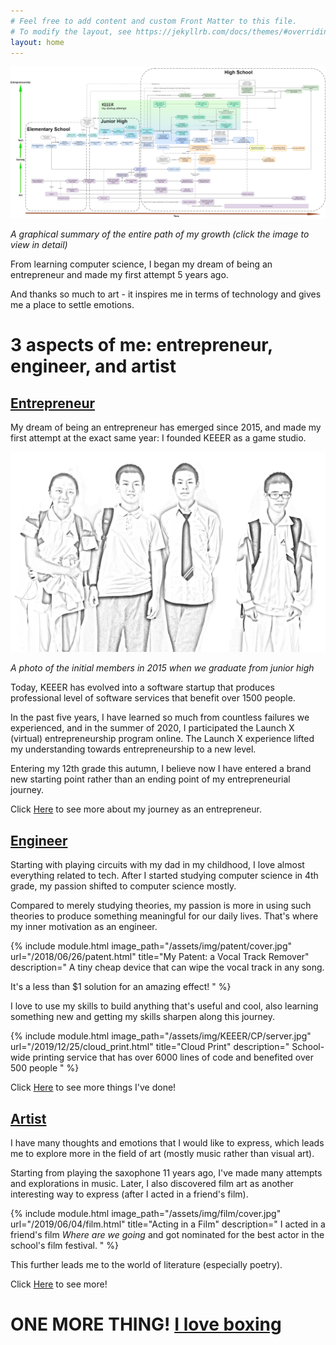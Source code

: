 ```yaml
---
# Feel free to add content and custom Front Matter to this file.
# To modify the layout, see https://jekyllrb.com/docs/themes/#overriding-theme-defaults
layout: home
---
```




[![My image alt description](/assets/img/Timeline.png)](https://viewer.diagrams.net/?highlight=0000ff&edit=_blank&layers=1&nav=1&title=Timeline.drawio#R7V1Zd%2BI42v41OTNzQY7l3Zcha1XXkq6kp7uuvmNsEdxtbI9tEtK%2F%2FpPkFUmAAK9paqarglli9L7Puy8XyvVyfR%2Fb0eJr6EL%2FQpbc9YVycyHLwJAM9A%2B%2B8l5cUeXsykvsufm16sKT9zfML0r51ZXnwmTjhWkY%2BqkXbV50wiCATrpxzY7j8G3zZfPQ3%2Fytkf0CmQtPju2zV3%2F33HSRXTU1qbr%2BAL2XRfGbgZQ%2Fs7SLF%2BcXkoXthm%2B1S8rthXIdh2Ga%2FbRcX0Mfn15xLtn77rY8W95YDINU5A3K9O2TJX15%2BL58eDV%2BTt%2F99dqb5J%2Fyavur%2FAvnN5u%2BFycQh6vAhfhDwIUytWMnJxKikDJ17WRRPpekcfgXvA79MCZvVSTyBz0z93y%2FuB6EAXr79CW2XQ%2FdOnUZf%2BCjnaYwDtBFE92Kgv4D5N%2FiNxSEkPEnh0Ga35CsosfsqRRfEcYpXNcu5ad0D8MlTON39JLiWTWnWM6zE1Aw41vFAXpxbVGjvmnlF%2B2c617KD68Ig37IaXMAndQznVg6yZa2SShdYwkFSqzWKQVUpS1SyWdSMaQyTBpSHEppEodQVhN0%2BvPnn7fefTQNHEt6Nr4E0n%2Fv%2F29iMGSBLhL9%2BcMwThfhSxjY%2Fm11dVoRDpOges2XMIxyiv0J0%2FQ9Pz57lYbo0iJd%2BvmzcO2lf9R%2B%2Fok%2F6lLLH92s808mD96LBwH6un%2FUH9TehR9WbyOPivdtpVsSrmIH7jiaQtHa8QtMd7wul0r43HZyQQx9O%2FVeN1Vq4wRlddmjb%2BNf73ixs%2FLShLAb4jaknPFl13b3IPNt4aXwKbLJYb0hC2eTmHUIImi6NjTnDg%2B0umPC2bwZKMnSJpR4ygnIHCSpbQEJKGckbTsbWRBJQB4UlFgd9pSuXPz7E3sdRgusWNBHBPiCs0D2%2BIWs20sMj2CWRISgzgIiHNiNIgwCV4MGD2GWbii23g7CVL1vhOmAOcYOEVah6mftmaEgTBVEmGb1hTD3Vnq%2BfnkIo5%2FW%2B6%2Bfn34N%2Fwue%2B7U%2BNikqHUVReR9JKexK2q0ClE5I3Ruld911TZZOV57vesHLpmmyfE%2BgPx%2BhRaJoAhYJz7ZvzyKRmGMcmUWyF13Ho8gcJYpMjkVixyk%2BA2TkZ2BCRoiPvtHUQz%2B84B%2B%2BegF0YnueFs%2BgX10%2BybBIsrAj%2FOMCrm1EefSSCMYeun0YV1cfi0uyCBrXsAhpctA51%2FD%2FuOgkf3JXvHY9%2B9OQlWNtolbu28gB%2BthB2x5mLVE3QhsUaC0GtF%2BgHQcZWqM4fInt5TJ7RHwJ%2FFvQf1Py%2F9HpQdXYRJTZN6JU9YyorUgR9cyLfNVAIFXcN0cROuEyCpMMTskCQnxtuUo8p1EsdeODa9rQfHB59DZli2DSRPWTMSwwaQyYHhGWPMeL7LSMcEEfLtGR2OTGinAXQRtMvdQLg2SEykqXB6as5F5jXAPHlyGKL3NY%2BDIYfIGE%2BGwxJkiOr2%2FfPz2ifz6vAg9x%2BvigRCc3%2B4eSfIbSPoTsh9Kw4h%2BADYDIgfvRoGSpA4MSYF3YD3jsVdXaUM5dNs8ibOvZKIIiTB5WNKi47xqWvtouBhEpx5h7MbENXuwlvrbKPdlG4kHb0UPh7frq7vruqmEftrc8iCxQNggD9wrXyV5s1IuVB1s7xM06su31YxUiKhCUmeNjELGf0RVBRt%2BoNmMJUVwTxkP%2BGx5DL0hrvhVdoiNRBM4gnr%2BrojHzQXQUZKJRH5SdDPNBhFnKr308%2FyijiXmcIE1FYxfysAxCmY1d5NIUC9BardtvgZe%2B59gflwDVDVaAmp3KT9b6u8u11I%2FHe%2FT3faarLrTp3PZ8dJjaGM%2FZ4Jh7nZ6zcrb2tp%2BNqBJUhlWNW9x3HTs5xUobL0lXrhcWyflZXKTmf7m9vf0xQiCZdJm7yrEAeY0j7SFL7sUCHAWyCum%2BH1lgUOalSVuBouakJfVsTrIO4F0cLgsH0AnzorgIwpjNqXwER2VgnGSBhhwVS9%2F8ILppp23Gss72wz6zYD9vNh4tIm9FmCVNOMULIswEyXaeBEChpBTd17r3DbpEMVl2D42ynHpOV57OcoXZM3qWkzvgOINjuZ057kCOM0QVcEdO0pbmAOIkff36PYsyjDy8ACR5i925LzCut%2BYWscGzG%2FgK%2FTAiJ88Ukl%2FH2NSMa09tVJKPnD6ADjPz0n%2BdJi6KD96gT%2BK9BJg8m52GbPSAod4zOmccEP32Lxy4C2032UZI9rO0abK0yQ0nK8eBSfJRaKyJkZh2ERsjcfHBZ3W2veZ4vwE1rJxEcd%2F1eso4dFdO5teHsffiIWrhG%2Fahg3AQ4OJkybUDh6SBR1qsbFD6rf9iZQDOpf%2FbuVQXRBcAonnljuClM%2FB6Qsgi4BodaBSq1Euz%2BgaNypbYfQqSyIthn8FI6Vgc7FceuiB3dxOMVOmxCyZFaNFgpEKJY63jMLc2wmxmQwHw%2FbJXNOeiiTJnN6JXPzennk5TfVgZ6uK%2B2QoaO9Nk%2BFaiMFr5Nvb8Iw8SK3WOS3yRN7hckoBA0RA0OgVM52xUXlSGp4Bbi8poHPehasfCgZnfHmEQZM47Og0yLu%2FqkwA1kjdv6dtET5PpdvkzEjlj9CtyBKo7gXDCZEKFc7QK52jL827%2BbNmIVxVpxPxOzjHvycZgXtgpQeIyfCXVZA%2FoLn18p%2BQd6CDSRnn%2BqEL33VwkXqi7aS70DgM2KNylHdpp9aVwl003NiiQKa8EHFtrAej5GkxuvTkrNLxaL%2FXg5elzsvbsydQJP7%2F%2FLOJ7wzdYjmceTdiRL86%2Be8uDSxvWj68ALuHKuHFQrntTU5ji%2FU1723nf%2FEkoCyS%2F8VhzTHxvTc4heMGsMMN32MRcsO2GJKWGb7Qb7dZoyAqS6CEOUt8hHjD%2ByWAtgkt4ypA0MHSxjtyn4BV9%2F9K4fQ0dknYg5mwGOhe%2Beg4rattJ5d1YN9bddVPOBVV8ovCqjDuFldmrsXHINMvj0aHLTfP8FsNRk6VLWdFkSwXA0FVD2SD2hPYQWw5mFl%2Bbr7l%2BhzP0d146gYekXFSJ9SqJ%2Fu95VuWbLnD85FOAfRCY%2Fuc07PXTKK3qtFUvBr0m0ujT%2F5nmr8ryx4%2BZc796mT7%2B%2FOU6KEasnfUZh3U5fdLcM2x8KNFxVYj0HJFiD8lWF5N%2Bg9FsFSL3rDgjkzoMTuDg3Z299Hz8jR%2Bg%2FwpTz7EvNnZWAHDBDM4st2bYvveCf4WDrYOYJy7Kl%2B7HUQes2XwG%2Bjje1KicWjEjfStv0tFl6g3tlMjqbIPJE%2FKdJrjPLJ8Ri8OcH0Dt9D6tVR9hkrMzxSNajawPaxyezgaeH%2FCOlKw96%2FbmK74Tm3RsIrrbePRdo2DqJu8F6P1eAyjXOg%2B%2F2w8SgR0qvUV5d954DU6fkZYkQYmN%2Bse87lFy%2FNVsjIBSBwconY0IdWCd8vEkDw1QmujEE%2BGQR0fJOZVKqZV7Hg5Ozmn0ikc6mdtyVKUYbDIE%2FjTGy5%2FDGvsENLq%2Fno7VifMn3a1hdMufJocdh2mPHM9mRSvg%2Fp7BxrMdx%2Fng9FixvV2qehc%2Bt3ne%2Fnc6i5mNW64dsxjdOtguy52bWxpgucY7oftiOdDFvAcgj6agasBMB%2BTGS8B74jpD64DnVN6Mx7%2FKKjFk1%2Fp%2BFtYmxUN2FPlkki6pUM%2ByrbWKXvwSH%2Bdu8Utn4Qp%2FPcwBMEIUh6s4WXgRy%2BMfPIdzLFiq4gOTbLUswAkuJcncDU%2F04LG2WE4Yetxt88IlkGo7WU4GKQga1qVV%2B7NZXT1RBF3tgyGt0ENcioaGbZiuhlxueUdLqNbYuOAVJjVE9M%2FWzsxiO3Dw7NZwjv7KpyFKSJEgoOT19xjM%2BRRFt15%2B0Z%2BKqkUS9tfhDFlHaQMZhKXQ4S5lH0MbtFZTOmHoIk44JtOoq4bHA9iut9093AXVMiOkHuPw1XOJ9ZGsoijES%2BfoWSwfynrYtsFawKo4JhPQBZMpolZALlIm0mVR8dOutJNVnTYUdljYrLDcvJ1wPk%2FgqZFRLiw4C2FquIBrvDIYZuNMbLIoZgF9jlU9zOrYY7Vy86veeRzNp4don3jOKOjLSIZ%2BDEd3wnM7D6PGcz8gcvKWxBQszEN0b8QJZOtvk3CeviEiEB6043TFMuQIJlgp26YX99aoaRjjs3s6M7dFlxQZwxr0YLAlhI%2FlgvlpmCS4neRb%2BGqfBqFeCjXoKkKd15beaZ2GMYhW55pl1mYHiTGsdDVdTaHTOWbRbDX9QczgnpaT1eC8LG6%2FeBUIzQ%2BrGBVwJPFG8HthvxazWlwIIzL%2BA5M0RjZO4NbD4mQ7emaNIwMdyZZ8tRwi%2BQqh6p%2FXuMD3DcBoWbeQXOJOgGoUu4nbdWstariIbu0IyDHvnnTnYrAN6pXZ89n%2B%2B%2B8RmjumIWDudLqNx2CDB%2FWx029wlqBjxBIuHzKVrtysqfIlRN874Ib4W3Ld1Lu727uGXDedLmfrvX2lMFG2UAIrlf%2Bt4ArmC2mQiMD%2BdkmYB9v3wzcIcSoVj6h6%2FxBUAb3PZzDP7azbz0a4sqe3RMLO%2B95ULUFQs9BmeBJZDrtsgtsEsWBWvoAUYvbKBMYdTmxoGWm9L9i25DPS9gFoL9IsUbuzm7FSgBO7ynITF7WUHYHcP8zh6YAXxMsGKidEKersW64kYPZSyvsqCXS6QUbeVUlQvb99T8Vkp3TXLTeSDfkXNqFXCQkJ2I6DpBa%2Bt%2BQ9SeFyjPrDpBfoDEB%2FsEVMAx9S2YMekUT1yLAiw4i76MK4YxuZTNrysahPajk2bLHS4vdsLXpWHstKB878InRv8CXOKu86TEock7fvqqzJEk3vCTsjXbG2sc3pPZi3LUYqCy4aOLg2hlneVMj67bijNT71jpYqAYuzrMfsvXW28ju23VU%2BM4IMuCyDKX%2BuAo%2F8sEDkPk0902P3rhucZkmPBh7CNMtzuGQHL8qCIgqAYQVMyjvnDY7AleKOHUXoc3C0JBsZge8hi55kWm0G7XQyC9fYAG4QTj2Nk9BE51u2VugDpPP6jx2HI9qvXzL2YIDGWQPqJQ7OtRCwfSJgCzJEuQhQI4QTPUpAEy2ba0JtccNU56q5HRwpPIMZNN6%2FeyKW2NzmVRT5HgFSZujZ5FTSk5OY%2Fczg0yjPof%2Bxy0Afof3XlYdaAmQ%2FlAY2hq%2B88xqUvs9SO7cA877e0eKI9sAHgCNO4qS2CSx3VolZMEIDgOzJ2rAAet%2B0CQBbbsRKskGE1o4XQMKF7R1FviSqTNc4drURXdMm2tHdWJRJOdf77oCW8LhM4V7ArtQem1K6DifznG6y9D2AD7BWzEv3ntJh%2B6iqMiGhkoUde7hSq5y3OYcJ%2BlpkMYhj%2B37xS9DfX8LXEwtNKFE%2Fn0Pd4epW17Bm0k6aH6BbDXrpGKfQrpjE3VHoBHDytZ6b02QO8eajCMa4ug5vgWeTh8NXsIBuu%2B%2FUxd5SzH%2BeyrbjcETzsqAwS4YiIos7r2%2FxhE42BiTzC7ISOQl3OXh57TAZIpI9O9YJwzTC%2Bp8wXLJGjRTPNm4nuSjrtnFQvrbbLYpDd0Wokyug8dGB9t2GQAe2hbCkQ9Ea%2FVTW0RelQjgc9ViMxqINhwttOrc9bA9oN41SqSMPmy43LcaI9Zc%2FkVnTruZgZ%2F0lkreMcLViUiSJbX%2B2OrFcqx%2BH2wRU04%2Fo%2BucWUcJGZ5%2BJRvCJpZsvn8zEElv%2BsnM3afNuehUrlJsJFgpE00V9oa7KVKgcqH6ss85UgigdL5ADChvrucXbD7JGG8xVtW3umZmygGTtSGa4QDIJzcXT0dJqxVzxBi%2Bo9O3Fzj4pwR3wWkO%2BmExvP53InEAn1xmT6ZKk5qo22UAn3fYUBr5HfOBZGP7FtD8hWZAS4pwilZsoot3Da%2BIzESiHWTQY3cRCPz6Jeh1ufEhH8KFEaa6oULhethu3zGK9sjqqikGsw%2BtkaglE%2FTsFmtwniAYe%2FlCEI8TawGoMFNaNYIHmIprlHgTTt5u9oor77hlfeBogy8guBcg74%2B7uuqFl0DI9JJS7GZBnqbbn7KmsOMQ90p7jRfn02t8eYRBs2nF4L6OUrJZL4ppnTaC1p6sCR2g7izyonyReah9v6emNWXpUgnXC8%2Fd0Dg1AexJQZWsIprjLtrTzyIHXpoMvbJJYcV180r6XzUWRipFyUuQ56SpuNilyVDhkD88dQLUNmhmCOqs92GicERzlZEnaJ4e1ue0eT5JJfwXhm08E92A04eA2TZVD0fsYCn1aq%2B%2B5iLIJqg6t8ktlDZzfs8AGEcSZ%2BVJTi1%2FsVTYo%2Fg%2F0379fvThd2f5%2Fai8oNWop6XvWlczMfU1YWbbmcgOVzVFvVB4QBbgISVgkhs67k2%2FdmK0SL4BJUulPcma1Cf1IQOcz%2FWNkqAarhhWoBk1X5SlQU54pOj%2BevYfzxqtAVTbGXbf6U9vPoJSQnFz7YewypKICqyYwJ9KlpMu7ZSZnRUgfFbSi8Rjx5SLV7AO1qI%2FrJqLOVkEeO%2B6yqncrPkkwot7llASgnXek7Y9rCJh9w4o0lndek3FPK8dBOmi%2B8snypwX0q1hIFem4xvdoewnRTUsk4U4cWdZLfZusU5lVbrRD7dZt46RUcASKHPTDLzeADKkZ4VnTQ0dA79OiSydsm512H9uvXkpCf98dSBr37rPiKFwB4rFzjzo3vg4ng0GnEVVeiopnMLfYd3SuLtzBpOITo6yBKRfWDapV6eTbxoibc%2B%2BHM1I3ncPrM4khfoNr%2FKQsAbZA%2FxSkNbpGQpXpPTOiw0jb0yH62VjbjxKBaI40MDyxDmkRyU0irJ2yWO5BGEPgsooPQXdV%2F5zhYo6ZAjUEzHFG1RxGCLlZs67JE5cBPeZoCCfOBjfpQbDYMUm9v7Mry%2FeLdvpcuzHcmPFQKm9oH89way%2FQachnRbP9cITbQoqFXANZ1Qh4oqy%2BJtquUghwHSF2J00I2T%2FlJuj6Zgy4DHEJxUfbjHHCQsdBs%2BPBO%2FAkszA5W548a1B6yMiDCL2PkS2Ptz6vxMkL9EhRMelPxMscXTJOFvFO07Njy6aDbW0KTdheBhX31nmJGl7IrL3wAWef4bdw6RVBs3rSZgYTwg9OSi5m1d6kOKhGlCzM6WAbrUEzoauWKnoNF696stuQJmcZzO%2Bxl2PjeoFTnqSiNYTLE%2Ft1e4GEDJTNEEAJkdqRm21BYvo%2F0%2FxVWf74MXPuVy%2FTx5%2B%2FXAcTtoftFxhx1iszmz2hP5%2Fg7oeMNrimi37JjGh3PMIWqfc0D%2F9jzc%2B2%2BRB14AUIfw7MOy18aMeZgd6kAd5JGxyToea1X%2FDW%2FzQBLC6Vz0MEt8ucol6xbu3sgspQTO%2BxkPSkFc1cQjReOrUl3U5X19J5%2B%2Bb613Z9zbouJAkmQAyTKMZEygJFtEC9ilNv7jmkPFP6hASwjzyVfDf47dpZ2MFL9uPCm3lZxfrohCyzmoDXa8xTpU3EOLj0AudY%2BvazERWyoLeyB76UZXPsHS6b%2BNgRiqpMzWh4KpowC57Ykt04D%2B688e1dLcSAxu4Rjhw8o3%2F%2Fwi7q1MuGBy4jxDaNS%2FmO5krpVNUuz5ZurU2WT45zAfxe6b1fzIsGDjuCGHd%2FWRRmRWuknMcLgvA1uxV8EP4q7%2FTL96WGubUVxeHMJ9EJaZXUskm1ppgMrqQLygvcVVJ8gZEhkx7vIPPyfLwkE72IpzkqstGjZwQvGQ9b10gh4r6oxhYZWuZhf10hjYosa5ufoxg%2B1aqS4T7kKTqTT5b05eH78uHV%2BDl999drb8JW1hV0WYCCLrc%2BCQvZ5Ks8FS2aRSlC9TqGIikuDNoR%2BMsNtTot8ksJIhzGr3KjVY%2BeibTGS4T55MUzQOY%2BMQEXnuvCgBH9NctNVhtC4rZNV%2FX6dp4nVNK5cZryhuzSNP1cLN95IMt3ztTMnqWj8lW%2BqD9yspEIlpwZFc%2FgZEP%2BFD15aZb26Mnv4eTQs3VndlsbUWV%2F7nMTTxkQIxwOllkLdvcKl4EM7tJ0Ohx2ZJeRTkU9VXomVHNhTy5zcnhxLFOIRJlMFeSx3jIOfKnB5gq%2FhrjJJ60KfnClz57RJuMOkwmEw6ruyw1ffTcz8RovhRiMSyrhRoDD2yeBpOrHCKxDC3iMoo%2BwLGLMZ2%2FtKeBZc2%2BnkXIeboSYMxiZi4oPhYITgsUlOnR5I%2Bp72Vxj8j6LolFc8dMGB9fFaUCVO4EV7V6o%2Bxa6GvRCduodnVTS7aJGPUG6gDi2RiY6FfMQ9sV8SHHqwiZxPdLSsGPgDfusG0PObAuccI0S4qks7AhfdPxw5R4eFNLw%2F3hQ1MkfFs3Zn2Z8Fzr2znVF%2BRMzWnNd2MaWHpa%2FH7khWwEbUurS3Of54EdHGQVcZS9ztmXuwtVAHBv92HEJBt0GIbgkuynxxMnbXc3n0Ek7YdWTk7LmhnY2dzN5L9arItoM0Q2j0gUpE7poU5RxmU3xdMakbcb9B7jgpmg1gCnKZB054bzOTopYhc0x9%2BE6FyvTmoRxfDy%2F0qFOP3BL8QGQk2fIuq4qmmXqQM%2BeLgKjyqUpK5psqQAYumpIuDa6AJhxKWlm%2FWmu7TKVLG23G9HmxCF%2B0ImjG7mW%2FbB0I6C20wCJDtYJT%2BunJ4lqXYf9WD%2B6acYGyqUuyaamGKqmqUAiMf6Ks1Wk5WRDM3VZ0k1L1zStxtnm5cZTwGTZ15Y0xDRcY%2F0G3O3O4A6FnyhfzzyWnRR656MJOmYntqLj2eMsEclzUKKJp7qrRiWL6kMM8fPYz8KtQVd5WGXpuS7RlEycZStXHFInJW0577qrxlv50Nqydc56pKuY7af%2BIARgBtH3fvxsDv4pdDyYssVGH5ME3ILwtkjAtRV4lS2NazTJsDRTNQxNMnVNomw1%2BbJuqWlWTaFplxuGmsFtittrqZ1gcXGSYDsZeSAq0pIugQwsLf9LMnerOWH7i5Lfk84VJsutz2QB0j9CWPD2pnYqKwTWkp8qK4xLxUA2L7byNEU2DWVDVgDzEhAhUYiFTeO3Lkf0YTh1%2ByXHsCo0TIuvn4YsKnb5wPW1arUcSbLwon%2BI1OCPEO9UbgBWbH%2BBtlts0OgzjGdutvXsa1bYmeA9LIh9krXCP2aOtbKzWWco%2FWusE4aTo9y5PEyLP76HfONNgNel0y%2BwA%2FeCbLf3fZh1lC7f8VwAlu0%2BRDoUqLSHgVQqx8fg9jxobRGYHXj5wbqRWgCzzoKZ%2F8LeGgF33vf2RsCvtxcbuyHaav7rZpAd0%2Fw3UXlhlbYmQe9kCaYr30xx%2BXvk2045vjEbJPSNNAuR9qEf%2BMjHSAh2omCLhEAP4zBM6zYrOobF19CF%2BBX%2FDw%3D%3D)

*A graphical summary of the entire path of my growth (click the image to view in detail)*

From learning computer science, I began my dream of being an entrepreneur and made my first attempt 5 years ago.


And thanks so much to art - it inspires me in terms of technology and gives me a place to settle emotions.


# 3 aspects of me: entrepreneur, engineer, and artist

## [Entrepreneur](/entrepreneurship)

My dream of being an entrepreneur has emerged since 2015, and made my first attempt at the exact same year: I founded KEEER as a game studio. 

![](/assets/img/KEEER/original-team.jpg)

*A photo of the initial members in 2015 when we graduate from junior high*

Today, KEEER has evolved into a software startup that produces professional level of software services that benefit over 1500 people.


In the past five years, I have learned so much from countless failures we experienced, and in the summer of 2020, I participated the Launch X (virtual) entrepreneurship program online. The Launch X experience lifted my understanding towards entrepreneurship to a new level. 

Entering my 12th grade this autumn, I believe now I have entered a brand new starting point rather than an ending point of my entrepreneurial journey. 

Click [Here](/entrepreneurship) to see more about my journey as an entrepreneur.

## [Engineer](/tech)

Starting with playing circuits with my dad in my childhood, I love almost everything related to tech. After I started studying computer science in 4th grade, my passion shifted to computer science mostly.

Compared to merely studying theories, my passion is more in using such theories to produce something meaningful for our daily lives. That's where my inner motivation as an engineer. 

{% include module.html image_path="/assets/img/patent/cover.jpg" url="/2018/06/26/patent.html" title="My Patent: a Vocal Track Remover" description="
A tiny cheap device that can wipe the vocal track in any song.

It's a less than $1 solution for an amazing effect!
" %}

I love to use my skills to build anything that's useful and cool, also learning something new and getting my skills sharpen along this journey. 

{% include module.html image_path="/assets/img/KEEER/CP/server.jpg" url="/2019/12/25/cloud_print.html" title="Cloud Print" description="
School-wide printing service that has over 6000 lines of code and benefited over 500 people
" %}

Click [Here](/tech) to see more things I've done!


## [Artist](/art)

I have many thoughts and emotions that I would like to express, which leads me to explore more in the field of art (mostly music rather than visual art).

Starting from playing the saxophone 11 years ago, I've made many attempts and explorations in music. Later, I also discovered film art as another interesting way to express (after I acted in a friend's film).


{% include module.html image_path="/assets/img/film/cover.jpg" url="/2019/06/04/film.html" title="Acting in a Film" description="
I acted in a friend's film *Where are we going* and got nominated for the best actor in the school's film festival.
" %}

This further leads me to the world of literature (especially poetry).

Click [Here](/art) to see more!

# ONE MORE THING! [I love boxing](/2019/11/01/boxing.html)